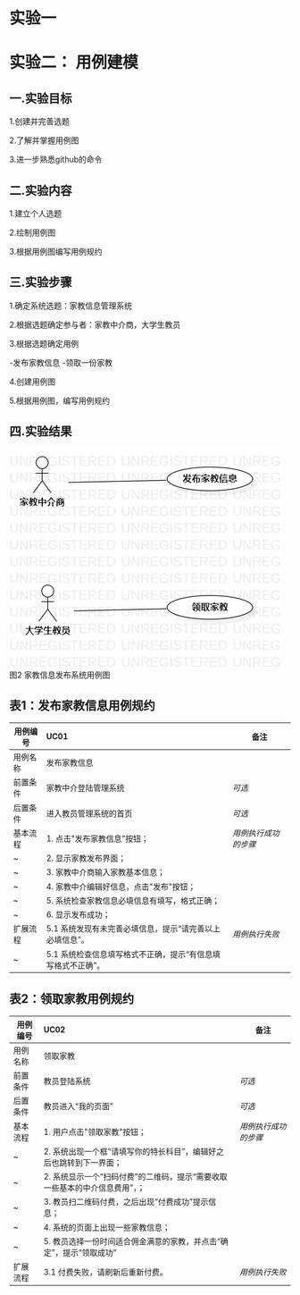 # 实验一

# 实验二： 用例建模

## 一.实验目标

1.创建并完善选题

2.了解并掌握用例图

3.进一步熟悉github的命令

## 二.实验内容

1.建立个人选题

2.绘制用例图

3.根据用例图编写用例规约

## 三.实验步骤

1.确定系统选题：家教信息管理系统

2.根据选题确定参与者：家教中介商，大学生教员

3.根据选题确定用例

-发布家教信息
-领取一份家教

4.创建用例图

5.根据用例图，编写用例规约

## 四.实验结果

![用例图](./model2.jpg)  
图2 家教信息发布系统用例图

## 表1：发布家教信息用例规约  

用例编号  | UC01 | 备注  
-|:-|-  
用例名称  | 发布家教信息  |   
前置条件  |   家教中介登陆管理系统   | *可选*   
后置条件  |   进入教员管理系统的首页   | *可选*   
基本流程  | 1. 点击"发布家教信息"按钮；  |*用例执行成功的步骤*
~| 2. 显示家教发布界面；  |   
~| 3. 家教中介商输入家教基本信息；  |   
~| 4. 家教中介编辑好信息，点击"发布"按钮；  |       
~| 5. 系统检查家教信息必填信息有填写，格式正确；  | 
~| 6. 显示发布成功；  | 
扩展流程  | 5.1 系统发现有未完善必填信息，提示“请完善以上必填信息”。  |*用例执行失败*    
 ~| 5.1 系统检查信息填写格式不正确，提示“有信息填写格式不正确”。  |    



## 表2：领取家教用例规约  

用例编号  | UC02 | 备注  
-|:-|-  
用例名称  | 领取家教 |   
前置条件  |   教员登陆系统   | *可选*   
后置条件  |   教员进入“我的页面”| *可选*   
基本流程  | 1. 用户点击"领取家教"按钮；  |*用例执行成功的步骤*    
~| 2. 系统出现一个框“请填写你的特长科目”，编辑好之后也跳转到下一界面；  |
~| 2. 系统显示一个“扫码付费”的二维码，提示“需要收取一些基本的中介信息费用”，；  |   
~| 3. 教员扫二维码付费，之后出现“付费成功”提示信息；  | 
~| 4. 系统的页面上出现一些家教信息；  |   
~| 5. 教员选择一份时间适合佣金满意的家教，并点击“确定”，提示“领取成功”  |   
扩展流程  | 3.1 付费失败，请刷新后重新付费。  |*用例执行失败* 

